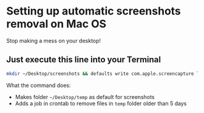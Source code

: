 # Setting up automatic screenshots removal on Mac OS
Stop making a mess on your desktop!

## Just execute this line into your Terminal

```bash
mkdir ~/Desktop/screenshots && defaults write com.apple.screencapture location  ~/Desktop/temp && (crontab -l 2>/dev/null; echo "0 0 * * * /usr/bin/find ~/Desktop/screenshots -type f -mtime +5 -exec rm -f '{}' +;") | crontab -
```

What the command does:
- Makes folder `~/Desktop/temp` as default for screenshots
- Adds a job in crontab to remove files in `temp` folder older than 5 days

